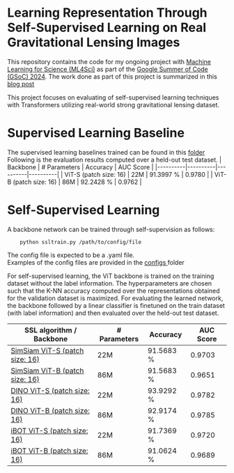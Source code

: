 # Learning Representation Through Self-Supervised Learning on Real Gravitational Lensing Images
This repository contains the code for my ongoing project with <a href = "https://ml4sci.org"> Machine Learning for Science (ML4Sci)</a> as part of the <a href = "https://summerofcode.withgoogle.com/programs/2024">Google Summer of Code (GSoC) 2024</a>. The work done as part of this project is summarized in this <a href="https://iyersreehari.github.io/gsoc24-blog-deeplense-ssl/">blog post</a>

This project focuses on evaluating of self-supervised learning techniques with Transformers utilizing real-world strong gravitational lensing dataset.

# Supervised Learning Baseline
The supervised learning baselines trained can be found in this <a href="https://github.com/iyersreehari/DeepLense_SSL_Sreehari_Iyer/tree/main/working/supervised"> folder </a> <br>
Following is the evaluation results computed over a held-out test dataset. 
| Backbone | # Parameters | Accuracy | AUC Score |
|----------|----------|----------|----------|
| ViT-S (patch size: 16)    | 22M   | 91.3997 %  | 0.9780   |
| ViT-B (patch size: 16)    | 86M   | 92.2428 %  | 0.9762    |

# Self-Supervised Learning 

A backbone network can be trained through self-supervision as follows:

        python ssltrain.py /path/to/config/file

The config file is expected to be a .yaml file. <br>
Examples of the config files are provided in the <a href="https://github.com/iyersreehari/DeepLense_SSL_Sreehari_Iyer/tree/main/ssl/configs"> configs </a> folder

For self-supervised learning, the ViT backbone is trained on the training dataset without the label information. The hyperparameters are chosen such that the K-NN accuracy computed over the representations obtained for the validation dataset is maximized. For evaluating the learned network, the backbone followed by a linear classifier is finetuned on the train dataset (with label information) and then evaluated over the held-out test dataset.<br>

| SSL algorithm / Backbone | # Parameters | Accuracy | AUC Score |
|----------|----------|----------|----------|
|<a href="https://github.com/iyersreehari/DeepLense_SSL_Sreehari_Iyer/tree/main/working/simsiam_vit_small_patch_16"> SimSiam ViT-S (patch size: 16) </a>   | 22M   | 91.5683 %  | 0.9703   |
| <a href="https://github.com/iyersreehari/DeepLense_SSL_Sreehari_Iyer/tree/main/working/simsiam_vit_base_patch_16"> SimSiam ViT-B (patch size: 16) </a>   | 86M   | 91.5683 %  | 0.9651   |
|<a href="https://github.com/iyersreehari/DeepLense_SSL_Sreehari_Iyer/tree/main/working/dino_vit_base-20240716-193405"> DINO ViT-S (patch size: 16) </a>   | 22M   | 93.9292 %  |   0.9782   |
| <a href="https://github.com/iyersreehari/DeepLense_SSL_Sreehari_Iyer/tree/main/working/dino_vit_small-20240716-005817"> DINO ViT-B (patch size: 16) </a>   | 86M   | 92.9174 %  |   0.9785   |
|<a href="https://github.com/iyersreehari/DeepLense_SSL_Sreehari_Iyer/tree/main/working/ibot_vit_small_patch_16"> iBOT ViT-S (patch size: 16) </a>   | 22M   | 91.7369 %  |   0.9720   |
| <a href="https://github.com/iyersreehari/DeepLense_SSL_Sreehari_Iyer/tree/main/working/ibot_vit_base_patch_16"> iBOT ViT-B (patch size: 16) </a>   | 86M   | 91.0624 %  |   0.9689   |


